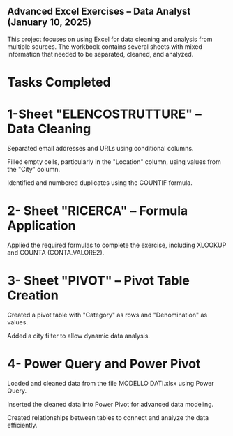 ## Advanced Excel Exercises – Data Analyst (January 10, 2025)

This project focuses on using Excel for data cleaning and analysis from multiple sources. The workbook contains several sheets with mixed information that needed to be separated, cleaned, and analyzed.

# Tasks Completed

# 1-Sheet "ELENCOSTRUTTURE" – Data Cleaning

Separated email addresses and URLs using conditional columns.

Filled empty cells, particularly in the "Location" column, using values from the "City" column.

Identified and numbered duplicates using the COUNTIF formula.

 # 2- Sheet "RICERCA" – Formula Application

Applied the required formulas to complete the exercise, including XLOOKUP and COUNTA (CONTA.VALORE2).

# 3- Sheet "PIVOT" – Pivot Table Creation

Created a pivot table with "Category" as rows and "Denomination" as values.

Added a city filter to allow dynamic data analysis.

# 4- Power Query and Power Pivot

Loaded and cleaned data from the file MODELLO DATI.xlsx using Power Query.

Inserted the cleaned data into Power Pivot for advanced data modeling.

Created relationships between tables to connect and analyze the data efficiently.
